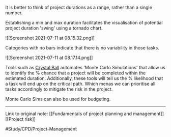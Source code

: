 It is better to think of project durations as a range, rather than a single number.

Establishing a min and max duration facilitates the visualisation of potential project duration 'swing' using a tornado chart.

![[Screenshot 2021-07-11 at 08.15.32.png]]

Categories with no bars indicate that there is no variability in those tasks.

![[Screenshot 2021-07-11 at 08.17.14.png]]

Tools such as [Crystal Ball](https://www.oracle.com/uk/middleware/technologies/crystalball.html) automates 'Monte Carlo Simulations' that allow us to identify the % chance that a project will be completed within the estimated duration. Additionally, these tools will tell us the % likelihood that a task will end up on the critical path. Which menas we can prioritise all tasks accordingly to mitigate the risk in the project.

Monte Carlo Sims can also be used for budgeting.


---
Link to original note:
[[Fundamentals of project planning and management]]
[[Project risk]]

#Study/CPD/Project-Management 
